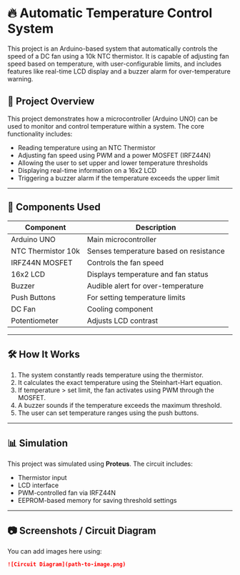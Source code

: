 # 🔥 Automatic Temperature Control System

This project is an Arduino-based system that automatically controls the speed of a DC fan using a 10k NTC thermistor. It is capable of adjusting fan speed based on temperature, with user-configurable limits, and includes features like real-time LCD display and a buzzer alarm for over-temperature warning.

## 📘 Project Overview

This project demonstrates how a microcontroller (Arduino UNO) can be used to monitor and control temperature within a system. The core functionality includes:

- Reading temperature using an NTC Thermistor
- Adjusting fan speed using PWM and a power MOSFET (IRFZ44N)
- Allowing the user to set upper and lower temperature thresholds
- Displaying real-time information on a 16x2 LCD
- Triggering a buzzer alarm if the temperature exceeds the upper limit

---

## 🧰 Components Used

| Component           | Description                                   |
|--------------------|-----------------------------------------------|
| Arduino UNO        | Main microcontroller                          |
| NTC Thermistor 10k | Senses temperature based on resistance        |
| IRFZ44N MOSFET     | Controls the fan speed                        |
| 16x2 LCD           | Displays temperature and fan status           |
| Buzzer             | Audible alert for over-temperature            |
| Push Buttons       | For setting temperature limits                |
| DC Fan             | Cooling component                             |
| Potentiometer      | Adjusts LCD contrast                          |

---

## 🛠️ How It Works

1. The system constantly reads temperature using the thermistor.
2. It calculates the exact temperature using the Steinhart-Hart equation.
3. If temperature > set limit, the fan activates using PWM through the MOSFET.
4. A buzzer sounds if the temperature exceeds the maximum threshold.
5. The user can set temperature ranges using the push buttons.

---

## 📊 Simulation

This project was simulated using **Proteus**. The circuit includes:

- Thermistor input
- LCD interface
- PWM-controlled fan via IRFZ44N
- EEPROM-based memory for saving threshold settings

---

## 📷 Screenshots / Circuit Diagram

You can add images here using:

```markdown
![Circuit Diagram](path-to-image.png)
